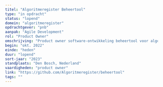 ```yaml
---
titel: "Algoritmeregister Beheertool"
type: "in opdracht"
status: "lopend"
domein: "algoritmeregister"
opdrachtgever: "pnb"
aanpak: "Agile Development"
rol: "Product Owner"
omschrijving: "Product owner software-ontwikkeling beheertool voor algoritmeregistraties in Microsoft PowerApps."
begin: "okt. 2022"
einde: "heden"
duur: "lopend"
sort-jaar: "2023"
standplaats: "Den Bosch, Nederland"
vaardigheden: "product owner"
link: "https://github.com/Algoritmeregister/beheertool"
tags: ""
---
```

